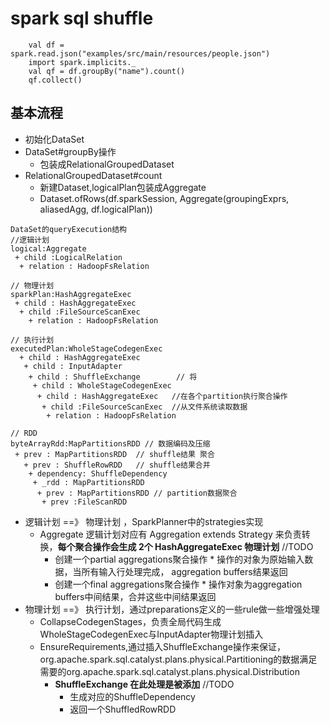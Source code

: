 # spark sql shuffle
```
    val df = spark.read.json("examples/src/main/resources/people.json")
    import spark.implicits._
    val qf = df.groupBy("name").count()
    qf.collect()
```

## 基本流程
*   初始化DataSet
*   DataSet#groupBy操作
    -   包装成RelationalGroupedDataset
*   RelationalGroupedDataset#count
    -   新建Dataset,logicalPlan包装成Aggregate
    -   Dataset.ofRows(df.sparkSession, Aggregate(groupingExprs, aliasedAgg, df.logicalPlan))
```
DataSet的queryExecution结构
//逻辑计划
logical:Aggregate
 + child :LogicalRelation
  + relation : HadoopFsRelation

// 物理计划
sparkPlan:HashAggregateExec
 + child : HashAggregateExec
  + child :FileSourceScanExec
    + relation : HadoopFsRelation

// 执行计划
executedPlan:WholeStageCodegenExec
  + child : HashAggregateExec
   + child : InputAdapter
    + child : ShuffleExchange        // 将
     + child : WholeStageCodegenExec
      + child : HashAggregateExec   //在各个partition执行聚合操作
       + child :FileSourceScanExec  //从文件系统读取数据
        + relation : HadoopFsRelation

// RDD
byteArrayRdd:MapPartitionsRDD // 数据编码及压缩
 + prev : MapPartitionsRDD  // shuffle结果 聚合
   + prev : ShuffleRowRDD   // shuffle结果合并
    + dependency: ShuffleDependency
     + _rdd : MapPartitionsRDD 
      + prev : MapPartitionsRDD // partition数据聚合
       + prev :FileScanRDD
```
*   逻辑计划 ==》 物理计划 ，SparkPlanner中的strategies实现
    -   Aggregate 逻辑计划对应有 Aggregation extends Strategy 来负责转换，**每个聚合操作会生成 2个 HashAggregateExec 物理计划** //TODO
        +    创建一个partial aggregations聚合操作
            *    操作的对象为原始输入数据，当所有输入行处理完成， aggregation buffers结果返回
        +    创建一个final aggregations聚合操作
            *    操作对象为aggregation buffers中间结果，合并这些中间结果返回
*   物理计划 ==》 执行计划，通过preparations定义的一些rule做一些增强处理
    -   CollapseCodegenStages，负责全局代码生成WholeStageCodegenExec与InputAdapter物理计划插入
    -   EnsureRequirements,通过插入ShuffleExchange操作来保证，org.apache.spark.sql.catalyst.plans.physical.Partitioning的数据满足需要的org.apache.spark.sql.catalyst.plans.physical.Distribution 
        +   **ShuffleExchange 在此处理是被添加** //TODO
            *   生成对应的ShuffleDependency
            *   返回一个ShuffledRowRDD
